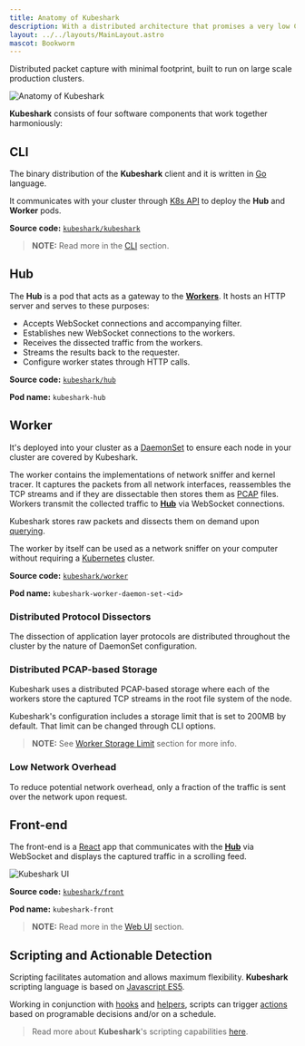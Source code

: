 ```yaml
---
title: Anatomy of Kubeshark
description: With a distributed architecture that promises a very low CPU and network overheads and capable of processing significant amounts of traffic, Kubeshark is built to run on large scale production clusters.
layout: ../../layouts/MainLayout.astro
mascot: Bookworm
---
```


Distributed packet capture with minimal footprint, built to run on large scale production clusters.

![Anatomy of **Kubeshark**](/diagram.png)

**Kubeshark** consists of four software components that work together harmoniously:

## CLI

The binary distribution of the **Kubeshark** client and it is written in [Go](https://go.dev/) language.

It communicates with your cluster through [K8s API](https://kubernetes.io/docs/concepts/overview/kubernetes-api/) to deploy the **Hub** and **Worker** pods.

**Source code:** [`kubeshark/kubeshark`](https://github.com/kubeshark/kubeshark)

> **NOTE:** Read more in the [CLI](/en/cli) section.

## Hub

The **Hub** is a pod that acts as a gateway to the [**Workers**](#worker). It hosts an HTTP server and serves to these purposes:

- Accepts WebSocket connections and accompanying filter.
- Establishes new WebSocket connections to the workers.
- Receives the dissected traffic from the workers.
- Streams the results back to the requester.
- Configure worker states through HTTP calls.

**Source code:** [`kubeshark/hub`](https://github.com/kubeshark/hub)

**Pod name:** `kubeshark-hub`

## Worker

It's deployed into your cluster as a [DaemonSet](https://kubernetes.io/docs/concepts/workloads/controllers/daemonset/)
to ensure each node in your cluster are covered by Kubeshark.

The worker contains the implementations of network sniffer and kernel tracer.
It captures the packets from all network interfaces, reassembles the TCP streams and if they are dissectable then stores them as [PCAP](https://datatracker.ietf.org/doc/id/draft-gharris-opsawg-pcap-00.html) files.
Workers transmit the collected traffic to [**Hub**](#hub) via WebSocket connections.

Kubeshark stores raw packets and dissects them on demand upon [querying](/en/querying).

The worker by itself can be used as a network sniffer on your computer without requiring a [Kubernetes](https://kubernetes.io/) cluster.

**Source code:** [`kubeshark/worker`](https://github.com/kubeshark/worker)

**Pod name:** `kubeshark-worker-daemon-set-<id>`

### Distributed Protocol Dissectors

The dissection of application layer protocols are distributed throughout the cluster by the nature of DaemonSet configuration.

### Distributed PCAP-based Storage

Kubeshark uses a distributed PCAP-based storage where each of the workers store the captured TCP streams in the root file system of the node.

Kubeshark's configuration includes a storage limit that is set to 200MB by default. That limit can be changed through CLI options.

> **NOTE:** See [Worker Storage Limit](/en/config#worker-storage-limit) section for more info.

### Low Network Overhead

To reduce potential network overhead, only a fraction of the traffic is sent over the network upon request.

## Front-end

The front-end is a [React](https://reactjs.org/) app that communicates with the [**Hub**](#hub) via WebSocket and displays the captured traffic in a scrolling feed.

![Kubeshark UI](/kubeshark-ui.png)

**Source code:** [`kubeshark/front`](https://github.com/kubeshark/front)

**Pod name:** `kubeshark-front`

> **NOTE:** Read more in the [Web UI](/en/ui) section.

## Scripting and Actionable Detection

Scripting facilitates automation and allows maximum flexibility. **Kubeshark** scripting language is based on [Javascript ES5](https://262.ecma-international.org/5.1/). 

Working in conjunction with [hooks](/en/automation_hooks) and [helpers](/en/automation_helpers), scripts can trigger [actions](/en/integration_actions) based on programable decisions and/or on a schedule.

> Read more about **Kubeshark**'s scripting capabilities [here](/en/automation_scripting).
